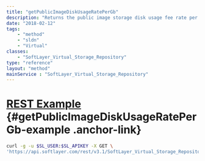 ```yaml
---
title: "getPublicImageDiskUsageRatePerGb"
description: "Returns the public image storage disk usage fee rate per gigabyte. "
date: "2018-02-12"
tags:
    - "method"
    - "sldn"
    - "Virtual"
classes:
    - "SoftLayer_Virtual_Storage_Repository"
type: "reference"
layout: "method"
mainService : "SoftLayer_Virtual_Storage_Repository"
---
```


# [REST Example](#getPublicImageDiskUsageRatePerGb-example) <a href="/article/rest/"><i class="fas fa-question"></i></a> {#getPublicImageDiskUsageRatePerGb-example .anchor-link} 
```bash
curl -g -u $SL_USER:$SL_APIKEY -X GET \
'https://api.softlayer.com/rest/v3.1/SoftLayer_Virtual_Storage_Repository/{SoftLayer_Virtual_Storage_RepositoryID}/getPublicImageDiskUsageRatePerGb'
```

